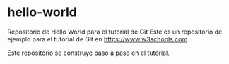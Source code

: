 # hello-world
Repositorio de Hello World para el tutorial de Git
Este es un repositorio de ejemplo para el tutorial de Git en https://www.w3schools.com

Este repositorio se construye paso a paso en el tutorial.